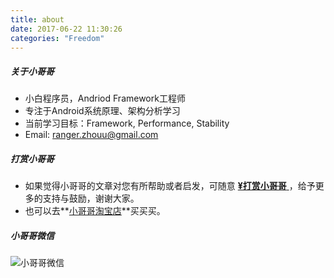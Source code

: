 ```yaml
---
title: about
date: 2017-06-22 11:30:26
categories: "Freedom"
---
```




##### 关于小哥哥

- 小白程序员，Andriod Framework工程师
- 专注于Android系统原理、架构分析学习
- 当前学习目标：Framework, Performance, Stability
- Email: ranger.zhouu@gmail.com

##### 打赏小哥哥

- 如果觉得小哥哥的文章对您有所帮助或者启发，可随意 [**¥打赏小哥哥** ](/images/wechat.jpg)，给予更多的支持与鼓励，谢谢大家。
- 也可以去**[小哥哥淘宝店](http://fashionentice.taobao.com/)**买买买。

##### 小哥哥微信

![小哥哥微信](http://rangerzhou.top/images/wechat.jpg)

